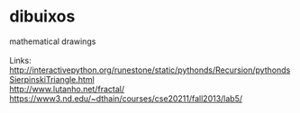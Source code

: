 # dibuixos<br>
mathematical drawings<br>
<br>
Links:<br>
http://interactivepython.org/runestone/static/pythonds/Recursion/pythondsSierpinskiTriangle.html<br>
http://www.lutanho.net/fractal/<br>
https://www3.nd.edu/~dthain/courses/cse20211/fall2013/lab5/<br>
